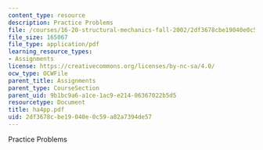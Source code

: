 ```yaml
---
content_type: resource
description: Practice Problems
file: /courses/16-20-structural-mechanics-fall-2002/2df3678cbe19040e0c59a82a7394de57_ha4pp.pdf
file_size: 165067
file_type: application/pdf
learning_resource_types:
- Assignments
license: https://creativecommons.org/licenses/by-nc-sa/4.0/
ocw_type: OCWFile
parent_title: Assignments
parent_type: CourseSection
parent_uid: 9b1bc9a6-a1ce-1ac9-e214-06367022b5d5
resourcetype: Document
title: ha4pp.pdf
uid: 2df3678c-be19-040e-0c59-a82a7394de57
---
```

Practice Problems